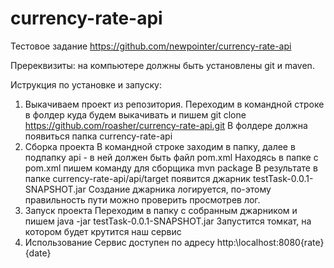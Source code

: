 # currency-rate-api
Тестовое задание https://github.com/newpointer/currency-rate-api

Пререквизиты: на компьютере должны быть установлены git и maven.

Иструкция по установке и запуску:
1) Выкачиваем проект из репозитория.
    Переходим в командной строке в фолдер куда будем выкачивать и пишем git clone https://github.com/roasher/currency-rate-api.git
    В фолдере должна появиться папка currency-rate-api
2) Сборка проекта
    В командной строке заходим в папку, далее в подпапку api - в ней должен быть файл pom.xml
    Находясь в папке с pom.xml пишем команду для сборщика mvn package
    В результате в папке currency-rate-api/api/target появится джарник testTask-0.0.1-SNAPSHOT.jar
    Создание джарника логируется, по-этому правильность пути можно проверить просмотрев лог.
3) Запуск проекта
    Переходим в папку с собранным джарником и пишем java -jar testTask-0.0.1-SNAPSHOT.jar
    Запустится томкат, на котором будет крутится наш сервис
4) Использование
    Сервис доступен по адресу http:\\localhost:8080\{rate}\{date}

